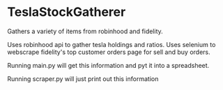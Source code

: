 # TeslaStockGatherer
Gathers a variety of items from robinhood and fidelity.

Uses robinhood api to gather tesla holdings and ratios. Uses selenium to webscrape fidelity's top customer orders page for sell and buy orders.

Running main.py will get this information and pyt it into a spreadsheet.

Running scraper.py will just print out this information
